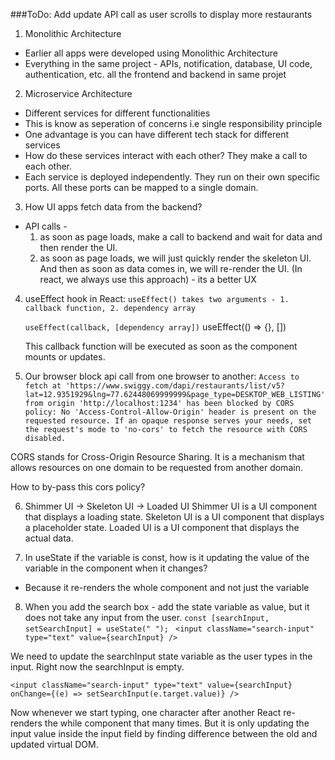 ###ToDo: Add update API call as user scrolls to display more restaurants

1. Monolithic Architecture

- Earlier all apps were developed using Monolithic Architecture
- Everything in the same project - APIs, notification, database, UI code, authentication, etc. all the frontend and backend in same projet

2. Microservice Architecture

- Different services for different functionalities
- This is know as seperation of concerns i.e single responsibility principle
- One advantage is you can have different tech stack for different services
- How do these services interact with each other?
  They make a call to each other.
- Each service is deployed independently. They run on their own specific ports.
  All these ports can be mapped to a single domain.

3. How UI apps fetch data from the backend?

- API calls -
  1. as soon as page loads, make a call to backend and wait for data and then render the UI.
  2. as soon as page loads, we will just quickly render the skeleton UI. And then as soon as data comes in, we will re-render the UI. (In react, we always use this approach) - its a better UX

4. useEffect hook in React:
   `useEffect() takes two arguments - 1. callback function, 2. dependency array`

   `useEffect(callback, [dependency array])`
   useEffect(() => {}, [])

   This callback function will be executed as soon as the component mounts or updates.

5. Our browser block api call from one browser to another:
   `Access to fetch at 'https://www.swiggy.com/dapi/restaurants/list/v5?lat=12.9351929&lng=77.62448069999999&page_type=DESKTOP_WEB_LISTING' from origin 'http://localhost:1234' has been blocked by CORS policy: No 'Access-Control-Allow-Origin' header is present on the requested resource. If an opaque response serves your needs, set the request's mode to 'no-cors' to fetch the resource with CORS disabled.`

CORS stands for Cross-Origin Resource Sharing. It is a mechanism that allows resources on one domain to be requested from another domain.

How to by-pass this cors policy?

6. Shimmer UI -> Skeleton UI -> Loaded UI
   Shimmer UI is a UI component that displays a loading state. Skeleton UI is a UI component that displays a placeholder state. Loaded UI is a UI component that displays the actual data.

7. In useState if the variable is const, how is it updating the value of the variable in the component when it changes?

- Because it re-renders the whole component and not just the variable

8. When you add the search box - add the state variable as value, but it does not take any input from the user.
   `const [searchInput, setSearchInput] = useState(" ");`
   ` <input className="search-input" type="text" value={searchInput} />`

We need to update the searchInput state variable as the user types in the input. Right now the searchInput is empty.

`<input className="search-input" type="text" value={searchInput} onChange={(e) => setSearchInput(e.target.value)} />`

Now whenever we start typing, one character after another React re-renders the while component that many times. But it is only updating the input value inside the input field by finding difference between the old and updated virtual DOM.
